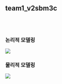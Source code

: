 <h2>team1_v2sbm3c</h2>
<br><br>
<h3>논리적 모델링</h3>
<img src='https://github.com/mj123123123/team1_v2sbm3c/assets/65598435/d1da0433-938e-4855-994c-a6d911b26add'>
<br>
<h3>물리적 모델링</h3>
<img src='https://github.com/mj123123123/team1_v2sbm3c/assets/65598435/1937100e-5bfd-4c20-b15b-acd4aa950e76'>
